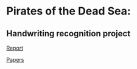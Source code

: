 # Pirates of the Dead Sea: 
## Handwriting recognition project

[Report](https://www.overleaf.com/7712926279ydtkjbhwzrhd)


[Papers](https://drive.google.com/drive/folders/17-tgWwNroZO8sRHVJ1ln5i2H5L8TQzax?usp=sharing)
